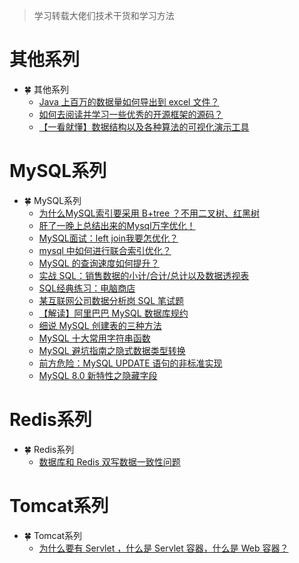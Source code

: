 <font face="幼圆">

> 学习转载大佬们技术干货和学习方法

</font>

# 其他系列

- 🍀 其他系列
  - [Java 上百万的数据量如何导出到 excel 文件？](https://www.zhihu.com/question/266128152/answer/2899625998)
  - [如何去阅读并学习一些优秀的开源框架的源码？](https://www.zhihu.com/question/26766601/answer/2297192544)
  - [【一看就懂】数据结构以及各种算法的可视化演示工具](https://blog.csdn.net/horses/article/details/120385749)

# MySQL系列

- 🍀 MySQL系列
  - [为什么MySQL索引要采用 B+tree ？不用二叉树、红黑树](https://zhuanlan.zhihu.com/p/633637500)
  - [肝了一晚上总结出来的Mysql万字优化！](https://zhuanlan.zhihu.com/p/356176331)
  - [MySQL面试：left join我要怎优化？](https://zhuanlan.zhihu.com/p/539311633)
  - [mysql 中如何进行联合索引优化？](https://www.zhihu.com/question/591117933/answer/3017147198)
  - [MySQL 的查询速度如何提升？](https://www.zhihu.com/question/590917119/answer/3056451196)
  - [实战 SQL：销售数据的小计/合计/总计以及数据透视表](https://blog.csdn.net/horses/article/details/105246162)
  - [SQL经典练习：电脑商店](https://blog.csdn.net/horses/article/details/89043538)
  - [某互联网公司数据分析岗 SQL 笔试题](https://blog.csdn.net/horses/article/details/121150403)
  - [【解读】阿里巴巴 MySQL 数据库规约](https://blog.csdn.net/horses/article/details/120941552)
  - [细说 MySQL 创建表的三种方法](https://blog.csdn.net/horses/article/details/119720521)
  - [MySQL 十大常用字符串函数](https://blog.csdn.net/horses/article/details/118344265)
  - [MySQL 避坑指南之隐式数据类型转换](https://blog.csdn.net/horses/article/details/118120395)
  - [前方危险：MySQL UPDATE 语句的非标准实现](https://blog.csdn.net/horses/article/details/110238573)
  - [MySQL 8.0 新特性之隐藏字段](https://blog.csdn.net/horses/article/details/113838642)

# Redis系列

- 🍀 Redis系列
  - [数据库和 Redis 双写数据一致性问题](https://www.zhihu.com/question/20734566/answer/3056703475)

# Tomcat系列

- 🍀 Tomcat系列
  - [为什么要有 Servlet ，什么是 Servlet 容器，什么是 Web 容器？](https://www.zhihu.com/question/585070524/answer/2939949226)
